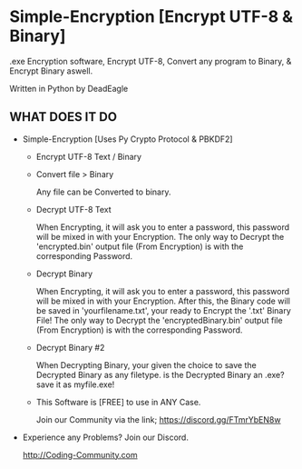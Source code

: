 # Simple-Encryption [Encrypt UTF-8 & Binary]
.exe Encryption software, Encrypt UTF-8, Convert any program to Binary, &amp; Encrypt Binary aswell.

Written in Python
by DeadEagle

WHAT DOES IT DO
-------------
 
 * Simple-Encryption  [Uses Py Crypto Protocol & PBKDF2]

   - Encrypt UTF-8 Text / Binary 

   - Convert file > Binary

     Any file can be Converted to binary.

   - Decrypt UTF-8 Text
     
     When Encrypting, it will ask you to enter a password, this password will be mixed in with your Encryption.
     The only way to Decrypt the 'encrypted.bin' output file (From Encryption) is with the corresponding Password.
     
   - Decrypt Binary
     
     When Encrypting, it will ask you to enter a password, this password will be mixed in with your Encryption.
     After this, the Binary code will be saved in 'yourfilename.txt', your ready to Encrypt the '.txt' Binary File!
     The only way to Decrypt the 'encryptedBinary.bin' output file (From Encryption) is with the corresponding Password.
   
   - Decrypt Binary #2
     
     When Decrypting Binary, your given the choice to save the Decrypted Binary as any filetype. is the Decrypted Binary an .exe? save it as myfile.exe!
     
   - This Software is [FREE] to use in ANY Case.

     Join our Community via the link;
     https://discord.gg/FTmrYbEN8w


 * Experience any Problems? Join our Discord.
   
   
   
   http://Coding-Community.com
